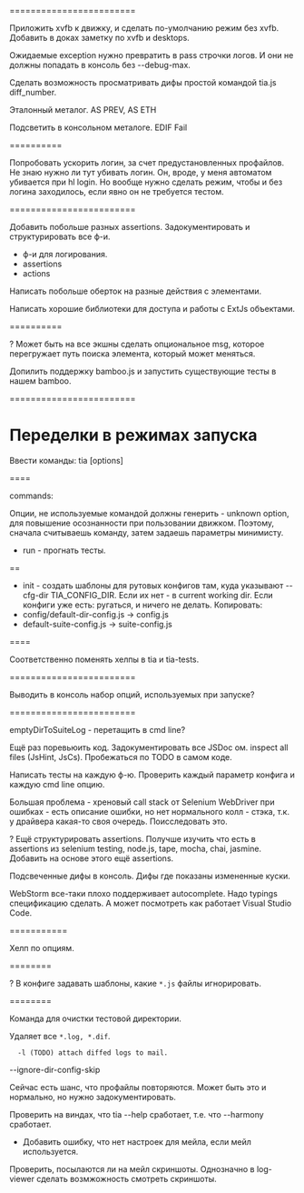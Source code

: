 ========================

Приложить xvfb к движку, и сделать по-умолчанию режим без xvfb.
Добавить в доках заметку по xvfb и desktops.

Ожидаемые exception нужно превратить в pass строчки логов. И они не должны попадать в консоль
без --debug-max.

Сделать возможность просматривать дифы простой командой tia.js diff_number.

Эталонный металог.
AS PREV, AS ETH

Подсветить в консольном металоге.
EDIF
Fail 

==========

Попробовать ускорить логин, за счет предустановленных профайлов.
Не знаю нужно ли тут убивать логин.
Он, вроде, у меня автоматом убивается при hl login.
Но вообще нужно сделать режим, чтобы и без логина заходилось, если явно он не требуется тестом.

========================

Добавить побольше разных assertions.
Задокументировать и структурировать все ф-и.
* ф-и для логирования.
* assertions
* actions

Написать побольше оберток на разные действия с элементами.

Написать хорошие библиотеки для доступа и работы с ExtJs объектами.

==========

? Может быть на все экшны сделать опциональное msg, которое перегружает путь поиска элемента,
который может меняться.

Допилить поддержку bamboo.js и запустить существующие тесты в нашем bamboo.

========================

# Переделки в режимах запуска

Ввести команды:
tia <command> [options]

====

commands:

Опции, не используемые командой должны генерить - unknown option, для повышение осознанности при пользовании движком.
Поэтому, сначала считываешь команду, затем задаешь параметры минимисту.

* run - прогнать тесты.

==

* init - создать шаблоны для рутовых конфигов там, куда указывают --cfg-dir TIA_CONFIG_DIR.
Если их нет - в current working dir.
Если конфиги уже есть: ругаться, и ничего не делать.
Копировать:
* config/default-dir-config.js -> config.js
* default-suite-config.js -> suite-config.js

====

Соответственно поменять хелпы в tia и tia-tests.

========================

Выводить в консоль набор опций, используемых при запуске?

========================

emptyDirToSuiteLog - перетащить в cmd line?

Ещё раз поревьюить код. Задокументировать все JSDoc ом.
inspect all files (JsHint, JsCs).
Пробежаться по TODO в самом коде.

Написать тесты на каждую ф-ю. Проверить каждый параметр конфига и каждую cmd line опцию.

Большая проблема - хреновый call stack от Selenium WebDriver при ошибках - есть описание ошибки,
но нет нормального колл - стэка, т.к. у драйвера какая-то своя очередь.
Поисследовать это.

? Ещё структурировать assertions.
Получше изучить что есть в assertions из selenium testing, node.js, tape, mocha, chai, jasmine.
Добавить на основе этого ещё assertions.

Подсвеченные дифы в консоль.
Дифы где показаны измененные куски.

WebStorm все-таки плохо поддерживает autocomplete.
Надо typings спецификацию сделать.
А может посмотреть как работает Visual Studio Code.

===========

Хелп по опциям.

========

? В конфиге задавать шаблоны, какие `*.js` файлы игнорировать.

========

Команда для очистки тестовой директории.

Удаляет все `*.log, *.dif`.


      -l (TODO) attach diffed logs to mail.

--ignore-dir-config-skip


Сейчас есть шанс, что профайлы повторяются.
Может быть это и нормально, но нужно задокументировать.

Проверить на виндах, что tia --help сработает, т.е. что --harmony сработает.

* Добавить ошибку, что нет настроек для мейла, если мейл используется.

Проверить, посылаются ли на мейл скриншоты.
Однозначно в log-viewer сделать возмжожность смотреть скриншоты.
